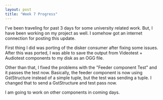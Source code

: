 ```yaml
---
layout: post
title: "Week 7 Progress"
---
```


I've been traveling for past 3 days for some university related work. But, I have been working on my project as well. I somehow got an internet connection for posting this update.

First thing I did was porting of the disker consumer after fixing some issues. After this was ported, I was able to save the output from Videotest + Audiotest components to my disk as an OGG file.

Other than that, I fixed the problems with the "Feeder component Test" and it passes the test now. Basically, the feeder component is now using GstStructure instead of a simple tuple, but the test was sending a tuple. I changed that to send a GstStructure and test pass now.

I am going to work on other components in coming days.

